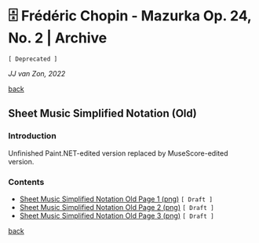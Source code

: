 🗄 Frédéric Chopin - Mazurka Op. 24, No. 2 | Archive
====================================================

`[ Deprecated ]`

*JJ van Zon, 2022*

[back](../README.md)

Sheet Music Simplified Notation (Old)
-------------------------------------

### Introduction

Unfinished Paint.NET-edited version replaced by MuseScore-edited version.

### Contents

- [Sheet Music Simplified Notation Old Page 1 (png)](chopin-mazurka-op-24-no-2-sheet-music-simplified-notation-old-page-1.png) `[ Draft ]`
- [Sheet Music Simplified Notation Old Page 2 (png)](chopin-mazurka-op-24-no-2-sheet-music-simplified-notation-old-page-2.png) `[ Draft ]`
- [Sheet Music Simplified Notation Old Page 3 (png)](chopin-mazurka-op-24-no-2-sheet-music-simplified-notation-old-page-3.png) `[ Draft ]`

[back](../README.md)